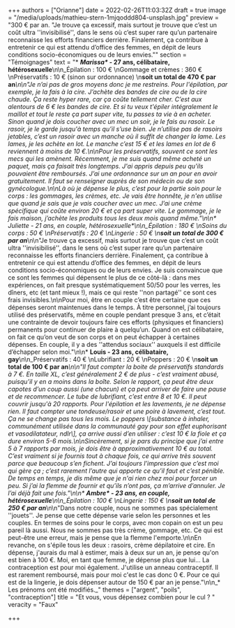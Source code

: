 +++
authors = ["Orianne"]
date = 2022-02-26T11:03:32Z
draft = true
image = "/media/uploads/mathieu-stern-1mjqoddd804-unsplash.jpg"
preview = "300 € par an. \"Je trouve ça excessif, mais surtout je trouve que c’est un coût ultra ''invisibilisé'', dans le sens où c’est super rare qu’un partenaire reconnaisse les efforts financiers derrière. Finalement, ça contribue à entretenir ce qui est attendu d’office des femmes, en dépit de leurs conditions socio-économiques ou de leurs envies.\""
section = "Témoignages"
text = "* ___Marissa*_ - 27 ans, célibataire, hétérosexuelle__\n\n_Épilation : 100 €  \nGommage et crèmes : 360 €  \nPréservatifs : 10 € (sinon sur ordonnance)  \n**soit un total de 470 € par an**_\n\n\"Je n’ai pas de gros moyens donc je me restreins. Pour l'épilation, par exemple, je la fais à la cire. J’achète des bandes de cire ou de la cire chaude. Ça reste hyper rare, car ça coûte tellement cher. C’est aux alentours de 6 € les bandes de cire. Et si tu veux t'épiler intégralement le maillot et tout le reste ça part super vite, tu passes ta vie à en acheter. Sinon quand je dois coucher avec un mec un soir, je le fais au rasoir. Le rasoir, je le garde jusqu'à temps qu’il s’use bien. Je n’utilise pas de rasoirs jetables, c’est un rasoir avec un manche où il suffit de changer la lame. Les lames, je les achète en lot. Le manche c’est 15 € et les lames en lot de 6 reviennent à moins de 10 €.\n\nPour les préservatifs, souvent ce sont les mecs qui les amènent. Récemment, je me suis quand même acheté un paquet, mais ça faisait très longtemps. J'ai appris depuis peu qu'ils pouvaient être remboursés. J’ai une ordonnance sur un an pour en avoir gratuitement. Il faut se renseigner auprès de son médecin ou de son gynécologue.\n\nLà où je dépense le plus, c’est pour la partie soin pour le corps : les gommages, les crèmes, etc. Je vais être honnête, je n'en utilise que quand je sais que je vais coucher avec un mec. J’ai une crème spécifique qui coûte environ 20 € et ça part super vite. Le gommage, je le fais maison, j’achète les produits tous les deux mois quand même.\"\n\n* **Juliette* - 21 ans, en couple, hétérosexuelle**\n\n_Épilation : 180 €  \nSoins du corps : 50 €  \nPréservatifs : 20 €  \nLingerie : 50 €  \n**soit un total de 300 € par an**_\n\n\"Je trouve ça excessif, mais surtout je trouve que c’est un coût ultra ''invisibilisé'', dans le sens où c’est super rare qu’un partenaire reconnaisse les efforts financiers derrière. Finalement, ça contribue à entretenir ce qui est attendu d’office des femmes, en dépit de leurs conditions socio-économiques ou de leurs envies. Je suis convaincue que ce sont les femmes qui dépensent le plus de ce côté-là : dans mes expériences, on fait presque systématiquement 50/50 pour les verres, les dîners, etc (et tant mieux !), mais ce qui reste ''non partagé'' ce sont ces frais invisibles.\n\nPour moi, être en couple c’est être certaine que ces dépenses seront maintenues dans le temps. À titre personnel, j’ai toujours utilisé des préservatifs, même en couple pendant presque 3 ans, et c’était une contrainte de devoir toujours faire ces efforts (physiques et financiers) permanents pour continuer de plaire à quelqu’un. Quand on est célibataire, on fait ce qu’on veut de son corps et on peut échapper à certaines dépenses. En couple, il y a des ''attendus sociaux'' auxquels il est difficile d’échapper selon moi.\"\n\n* **Louis - 23 ans, célibataire, gay**\n\n_Préservatifs : 40 €  \nLubrifiant : 20 €  \nPoppers : 20 €  \n**soit un total de 100 € par an**_\n\n\"Il faut compter la boite de préservatifs standards à 7 €. En taille XL, c’est généralement 2 € de plus - c’est vraiment abusé, puisqu’il y en a moins dans la boîte. Selon le rapport, ça peut être deux capotes d’un coup aussi (une chacun) et ça peut arriver de faire une pause et de recommencer. Le tube de lubrifiant, c’est entre 8 et 10 €. Il peut couvrir jusqu'à 20 rapports. Pour l'épilation et les lavements, je ne dépense rien. Il faut compter une tondeuse/rasoir et une poire à lavement, c’est tout. Ça ne se change pas tous les mois. Le poppers _\\[substance à inhaler, communément utilisée dans la communauté gay pour son effet euphorisant et vasodilatateur, ndlr\\]_, ça arrive aussi d’en utiliser : c’est 10 € la fiole et ça dure environ 5-6 mois.\n\nSincèrement, si je pars du principe que j’ai entre 5 à 7 rapports par mois, je dois être à approximativement 10 € au total. C’est vraiment si je fournis tout à chaque fois, ce qui arrive très souvent parce que beaucoup s’en fichent. J’ai toujours l’impression que c’est moi qui gère ça ; c’est rarement l’autre qui apporte ce qu’il faut et c’est pénible. De temps en temps, je dis même que je n'ai rien chez moi pour forcer un peu. Si j’ai la flemme de fournir et qu’ils n’ont pas, ça m’arrive d’annuler. Je l’ai déjà fait une fois.\"\n\n* ___Ambre*_ - 23 ans, en couple, hétérosexuelle__\n\n_Épilation : 100 €  \nLingerie : 150 €  \n**soit un total de 250 € par an**_\n\n\"Dans notre couple, nous ne sommes pas spécialement ''jouets''. Je pense que cette dépense varie selon les personnes et les couples. En termes de soins pour le corps, avec mon copain on est un peu pareil là aussi. Nous ne sommes pas très crème, gommage, etc. Ce qui est peut-être une erreur, mais je pense que la flemme l'emporte.\n\nEn revanche, on s'épile tous les deux : rasoirs, crème dépilatoire et cire. En dépense, j'aurais du mal à estimer, mais à deux sur un an, je pense qu'on est bien à 100 €. Moi, en tant que femme, je dépense plus que lui... La contraception est pour moi également. J'utilise un anneau contraceptif. Il est rarement remboursé, mais pour moi c'est le cas donc 0 €. Pour ce qui est de la lingerie, je dois dépenser autour de 150 € par an je pense.\"\n\n_* Les prénoms ont été modifiés._"
themes = ["argent", "poils", "contraception"]
title = "Et vous, vous dépensez combien pour le cul ? "
veracity = "Faux"

+++
